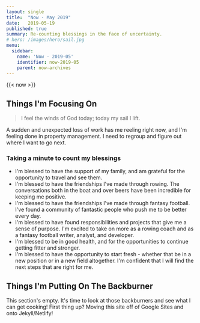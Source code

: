 ```yaml
---
layout: single
title:  "Now - May 2019"
date:   2019-05-19
published: true
summary: Re-counting blessings in the face of uncertainty.
# hero: /images/hero/sail.jpg
menu:
  sidebar:
    name: 'Now - 2019-05'
    identifier: now-2019-05
    parent: now-archives
---
```


{{< now >}}

## Things I'm Focusing On

> I feel the winds of God today; today my sail I lift.

A sudden and unexpected loss of work has me reeling right now, and I'm feeling done in property management. I need to regroup and figure out where I want to go next.

### Taking a minute to count my blessings

- I'm blessed to have the support of my family, and am grateful for the opportunity to travel and see them.
- I'm blessed to have the friendships I've made through rowing. The conversations both in the boat and over beers have been incredible for keeping me positive.
- I'm blessed to have the friendships I've made through fantasy football. I've found a community of fantastic people who push me to be better every day.  
- I'm blessed to have found responsibilities and projects that give me a sense of purpose. I'm excited to take on more as a rowing coach and as a fantasy football writer, analyst, and developer.
- I'm blessed to be in good health, and for the opportunities to continue getting fitter and stronger.
- I'm blessed to have the opportunity to start fresh - whether that be in a new position or in a new field altogether. I'm confident that I will find the next steps that are right for me.

## Things I'm Putting On The Backburner

This section's empty. It's time to look at those backburners and see what I can get cooking! First thing up? Moving this site off of Google Sites and onto Jekyll/Netlify!

